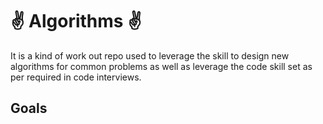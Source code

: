 # :v: Algorithms :v:
It is a kind of work out repo used to leverage the skill to design 
new algorithms for common problems as well as leverage the code skill set as per required  in code interviews.

## Goals
